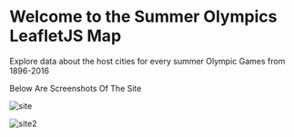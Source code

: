 
# Welcome to the Summer Olympics LeafletJS Map
Explore data about the host cities for every summer Olympic Games from 1896-2016


Below Are Screenshots Of The Site

![site](https://cloud.githubusercontent.com/assets/23620372/25495386/d3d520e4-2b74-11e7-8cf5-5477fec92eca.png)



![site2](https://cloud.githubusercontent.com/assets/23620372/25495387/d3e804b6-2b74-11e7-88bf-549e6ad1272b.png)
